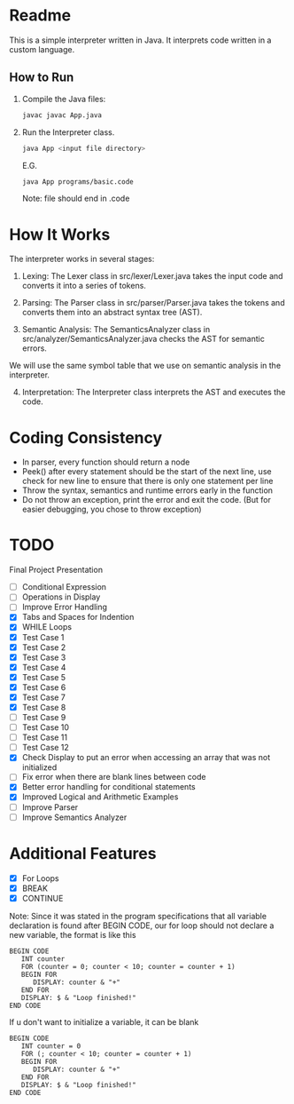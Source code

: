 # Readme

This is a simple interpreter written in Java. It interprets code written in a custom language.

## How to Run

1. Compile the Java files:

   ```sh
   javac javac App.java
   ```

2. Run the Interpreter class.

   ```sh
   java App <input file directory>
   ```

   E.G.

   ```sh
   java App programs/basic.code
   ```

   Note: file should end in .code

# How It Works

The interpreter works in several stages:

1. Lexing: The Lexer class in src/lexer/Lexer.java takes the input code and converts it into a series of tokens.

2. Parsing: The Parser class in src/parser/Parser.java takes the tokens and converts them into an abstract syntax tree (AST).

3. Semantic Analysis: The SemanticsAnalyzer class in src/analyzer/SemanticsAnalyzer.java checks the AST for semantic errors.

We will use the same symbol table that we use on semantic analysis in the interpreter.

4. Interpretation: The Interpreter class interprets the AST and executes the code.

# Coding Consistency

- In parser, every function should return a node
- Peek() after every statement should be the start of the next line, use check for new line to ensure that there is only one statement per line
- Throw the syntax, semantics and runtime errors early in the function
- Do not throw an exception, print the error and exit the code. (But for easier debugging, you chose to throw exception)

# TODO

Final Project Presentation

- [ ] Conditional Expression
- [ ] Operations in Display
- [ ] Improve Error Handling
- [x] Tabs and Spaces for Indention
- [x] WHILE Loops
- [x] Test Case 1
- [x] Test Case 2
- [x] Test Case 3
- [x] Test Case 4
- [x] Test Case 5
- [x] Test Case 6
- [x] Test Case 7
- [x] Test Case 8
- [ ] Test Case 9
- [ ] Test Case 10
- [ ] Test Case 11
- [ ] Test Case 12
- [x] Check Display to put an error when accessing an array that was not initialized
- [ ] Fix error when there are blank lines between code
- [x] Better error handling for conditional statements
- [x] Improved Logical and Arithmetic Examples
- [ ] Improve Parser
- [ ] Improve Semantics Analyzer

# Additional Features

- [x] For Loops
- [x] BREAK
- [x] CONTINUE

Note: Since it was stated in the program specifications that all variable declaration is found after BEGIN CODE, our for loop should not declare a new variable, the format is like this

```plaintext
BEGIN CODE
   INT counter
   FOR (counter = 0; counter < 10; counter = counter + 1)
   BEGIN FOR
      DISPLAY: counter & "+"
   END FOR
   DISPLAY: $ & "Loop finished!"
END CODE
```

If u don't want to initialize a variable, it can be blank

```plaintext
BEGIN CODE
   INT counter = 0
   FOR (; counter < 10; counter = counter + 1)
   BEGIN FOR
      DISPLAY: counter & "+"
   END FOR
   DISPLAY: $ & "Loop finished!"
END CODE
```
